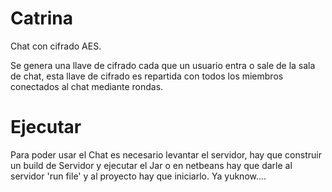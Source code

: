 Catrina
=======

Chat con cifrado AES.

Se genera una llave de cifrado cada que un usuario entra o sale de la sala de chat, esta llave de cifrado 
es repartida con todos los miembros conectados al chat mediante rondas.


Ejecutar
========

Para poder usar el Chat es necesario levantar el servidor, hay que construir un build de Servidor y ejecutar el Jar
o en netbeans hay que darle al servidor 'run file' y al proyecto hay que iniciarlo. Ya yuknow....
